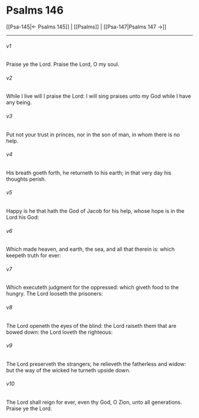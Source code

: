 # Psalms 146

[[Psa-145|← Psalms 145]] | [[Psalms]] | [[Psa-147|Psalms 147 →]]
***

###### v1
Praise ye the Lord. Praise the Lord, O my soul.
###### v2
While I live will I praise the Lord: I will sing praises unto my God while I have any being.
###### v3
Put not your trust in princes, nor in the son of man, in whom there is no help.
###### v4
His breath goeth forth, he returneth to his earth; in that very day his thoughts perish.
###### v5
Happy is he that hath the God of Jacob for his help, whose hope is in the Lord his God:
###### v6
Which made heaven, and earth, the sea, and all that therein is: which keepeth truth for ever:
###### v7
Which executeth judgment for the oppressed: which giveth food to the hungry. The Lord looseth the prisoners:
###### v8
The Lord openeth the eyes of the blind: the Lord raiseth them that are bowed down: the Lord loveth the righteous:
###### v9
The Lord preserveth the strangers; he relieveth the fatherless and widow: but the way of the wicked he turneth upside down.
###### v10
The Lord shall reign for ever, even thy God, O Zion, unto all generations. Praise ye the Lord. 

